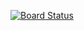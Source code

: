 [![Board Status](https://dev.azure.com/cmolinae1800/92d96715-218b-41ac-9ea1-aeccb02f74d5/2b6623e3-e642-4638-a452-82297dfe46b8/_apis/work/boardbadge/d2f04b77-5f4d-4040-ac1a-6dd5f826ea3b)](https://dev.azure.com/cmolinae1800/92d96715-218b-41ac-9ea1-aeccb02f74d5/_boards/board/t/2b6623e3-e642-4638-a452-82297dfe46b8/Microsoft.RequirementCategory)